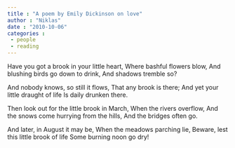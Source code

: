 ```yaml
---
title : "A poem by Emily Dickinson on love"
author : "Niklas"
date : "2010-10-06"
categories : 
 - people
 - reading
---
```


Have you got a brook in your little heart, Where bashful flowers blow, And blushing birds go down to drink, And shadows tremble so?

And nobody knows, so still it flows, That any brook is there; And yet your little draught of life Is daily drunken there.

Then look out for the little brook in March, When the rivers overflow, And the snows come hurrying from the hills, And the bridges often go.

And later, in August it may be, When the meadows parching lie, Beware, lest this little brook of life Some burning noon go dry!
